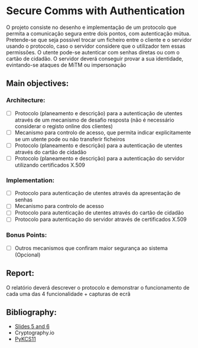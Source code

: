# Secure Comms with Authentication

O projeto consiste no desenho e implementação de um protocolo que permita a comunicação segura entre dois pontos, com autenticação mútua. 
Pretende-se que seja possı́vel trocar um ficheiro entre o cliente e o servidor usando o protocolo, caso o servidor considere que o utilizador tem essas permissões.
O utente pode-se autenticar com senhas diretas ou com o cartão de cidadão.
O servidor deverá conseguir provar a sua identidade, evintando-se ataques de MiTM ou impersonação

## Main objectives:

### Architecture:
- [  ] Protocolo (planeamento e descrição) para a autenticação de utentes através de um mecanismo de desafio resposta (não é necessário considerar o registo online dos clientes)
- [  ] Mecanismo para controlo de acesso, que permita indicar explicitamente se um utente pode ou não transferir ficheiros
- [  ] Protocolo (planeamento e descrição) para a autenticação de utentes através do cartão de cidadão
- [  ] Protocolo (planeamento e descrição) para a autenticação do servidor utilizando certificados X.509

### Implementation:
- [  ] Protocolo para autenticação de utentes através da apresentação de senhas
- [  ] Mecanismo para controlo de acesso
- [  ] Protocolo para autenticação de utentes através do cartão de cidadão
- [  ] Protocolo para autenticação do servidor através de certificados X.509

### Bonus Points:
- [  ] Outros mecanismos que confiram maior segurança ao sistema (Opcional)

## Report:
O relatório deverá descrever o protocolo e demonstrar o funcionamento de cada uma das 4 funcionalidade + capturas de ecrã  

## Bibliography:
 * [Slides 5 and 6](https://joao.barraca.pt/teaching/sio/2019/)
 * Cryptography.io
 * [PyKCS11](https://github.com/LudovicRousseau/PyKCS11)